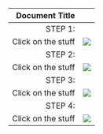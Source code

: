 | Document Title | |                    
|-----------------:|-|
| STEP 1: | |
|Click on the stuff       | ![](https://placehold.co/325x250) |
| STEP 2: | |
|Click on the stuff       | ![](https://placehold.co/325x250) |
| STEP 3: | |
|Click on the stuff       | ![](https://placehold.co/325x250) |
| STEP 4: | |
|Click on the stuff       | ![](https://placehold.co/325x250) |
